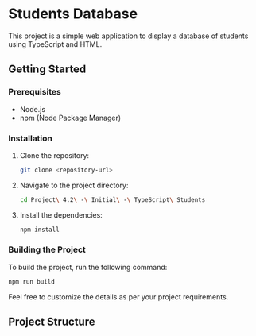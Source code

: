 # Students Database

This project is a simple web application to display a database of students using TypeScript and HTML.

## Getting Started

### Prerequisites

- Node.js
- npm (Node Package Manager)

### Installation

1. Clone the repository:
    ```sh
    git clone <repository-url>
    ```
2. Navigate to the project directory:
    ```sh
    cd Project\ 4.2\ -\ Initial\ -\ TypeScript\ Students
    ```
3. Install the dependencies:
    ```sh
    npm install
    ```

### Building the Project

To build the project, run the following command:
```sh
npm run build
```

Feel free to customize the details as per your project requirements.

## Project Structure 